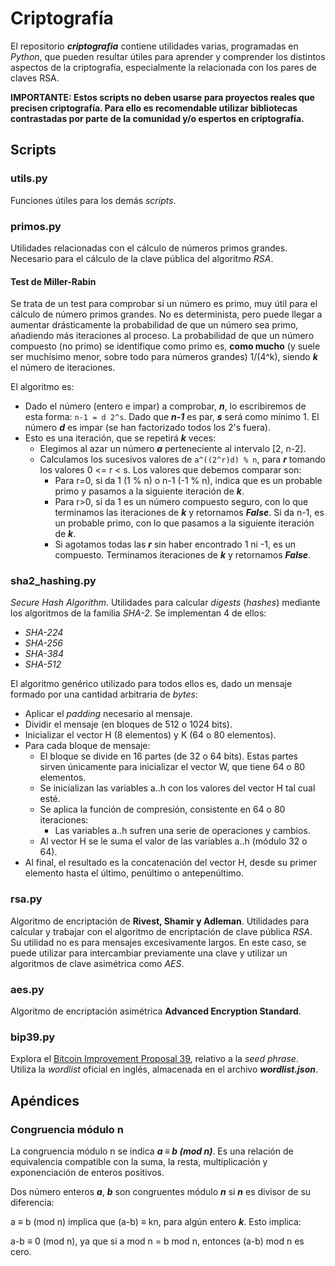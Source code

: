 # Criptografía

El repositorio ***criptografia*** contiene utilidades varias, programadas en *Python*, que pueden resultar útiles para aprender y comprender los distintos aspectos de la criptografía, especialmente la relacionada con los pares de claves RSA.

**IMPORTANTE: Estos scripts no deben usarse para proyectos reales que precisen criptografía. Para ello es recomendable utilizar bibliotecas contrastadas por parte de la comunidad y/o espertos en criptografía.**

## Scripts

### utils.py

Funciones útiles para los demás *scripts*.

### primos.py

Utilidades relacionadas con el cálculo de números primos grandes. Necesario para el cálculo de la clave pública del algoritmo *RSA*.

#### Test de Miller-Rabin

Se trata de un test para comprobar si un número es primo, muy útil para el cálculo de número primos grandes. No es determinista, pero puede llegar a aumentar drásticamente la probabilidad de que un número sea primo, añadiendo más iteraciones al proceso. La probabilidad de que un número compuesto (no primo) se identifique como primo es, **como mucho** (y suele ser muchísimo menor, sobre todo para números grandes) 1/(4^k), siendo ***k*** el número de iteraciones.

El algoritmo es:

- Dado el número (entero e impar) a comprobar, ***n***, lo escribiremos de esta forma: `n-1 = d 2^s`. Dado que ***n-1*** es par, ***s*** será como mínimo 1. El número ***d*** es impar (se han factorizado todos los 2's fuera).
- Esto es una iteración, que se repetirá ***k*** veces:
    - Elegimos al azar un número ***a*** perteneciente al intervalo [2, n-2].
    - Calculamos los sucesivos valores de `a^((2^r)d) % n`, para ***r*** tomando los valores 0 <= r < s. Los valores que debemos comparar son:
        - Para r=0, si da 1 (1 % n) o n-1 (-1 % n), indica que es un probable primo y pasamos a la siguiente iteración de ***k***.
        - Para r>0, si da 1 es un número compuesto seguro, con lo que terminamos las iteraciones de ***k*** y retornamos ***False***. Si da n-1, es un probable primo, con lo que pasamos a la siguiente iteración de ***k***.
        - Si agotamos todas las ***r*** sin haber encontrado 1 ni -1, es un compuesto. Terminamos iteraciones de ***k*** y retornamos ***False***.

### sha2_hashing.py

*Secure Hash Algorithm*. Utilidades para calcular *digests* (*hashes*) mediante los algoritmos de la familia *SHA-2*. Se implementan 4 de ellos:

- *SHA-224*
- *SHA-256*
- *SHA-384*
- *SHA-512*

El algoritmo genérico utilizado para todos ellos es, dado un mensaje formado por una cantidad arbitraria de *bytes*:

- Aplicar el *padding* necesario al mensaje.
- Dividir el mensaje (en bloques de 512 o 1024 bits).
- Inicializar el vector H (8 elementos) y K (64 o 80 elementos).
- Para cada bloque de mensaje:
    - El bloque se divide en 16 partes (de 32 o 64 bits). Estas partes sirven únicamente para inicializar el vector W, que tiene 64 o 80 elementos.
    - Se inicializan las variables a..h con los valores del vector H tal cual esté.
    - Se aplica la función de compresión, consistente en 64 o 80 iteraciones:
        - Las variables a..h sufren una serie de operaciones y cambios.
    - Al vector H se le suma el valor de las variables a..h (módulo 32 o 64).
- Al final, el resultado es la concatenación del vector H, desde su primer elemento hasta el último, penúltimo o antepenúltimo.

### rsa.py

Algoritmo de encriptación de **Rivest, Shamir y Adleman**. Utilidades para calcular y trabajar con el algoritmo de encriptación de clave pública *RSA*. Su utilidad no es para mensajes excesivamente largos. En este caso, se puede utilizar para intercambiar previamente una clave y utilizar un algoritmos de clave asimétrica como *AES*.

### aes.py

Algoritmo de encriptación asimétrica **Advanced Encryption Standard**.

### bip39.py

Explora el [Bitcoin Improvement Proposal 39](https://github.com/bitcoin/bips/blob/master/bip-0039.mediawiki), relativo a la *seed phrase*. Utiliza la *wordlist* oficial en inglés, almacenada en el archivo ***wordlist.json***.

## Apéndices

### Congruencia módulo n

La congruencia módulo n se indica ***a ≡ b (mod n)***. Es una relación de equivalencia compatible con la suma, la resta, multiplicación y exponenciación de enteros positivos. 

Dos número enteros ***a***, ***b*** son congruentes módulo ***n*** si ***n*** es divisor de su diferencia:

a ≡ b (mod n) implica que (a-b) ≡ kn, para algún entero ***k***. Esto implica:

a-b ≡ 0 (mod n), ya que si a mod n = b mod n, entonces (a-b) mod n es cero.
